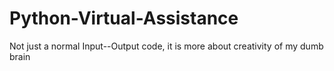 # Python-Virtual-Assistance
Not just a normal Input--Output code, it is more about creativity of my dumb brain
